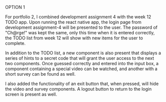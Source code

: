 OPTION 1

For portfolio 2, I combined development assignment 4 with the week 12 TODO app. Upon running the react native app, the login page from development assignment-4 will be presented to the user. The password of "Ch@rge!" was kept the same, only this time when it is entered correctly, the TODO list from week 12 will show with new items for the user to complete.

In addition to the TODO list, a new component is also present that displays a series of hints to a secret code that will grant the user access to the next two components. Once guessed correctly and entered into the input box, a component containing a special video can be watched, and another with a short survey can be found as well. 

I also added the functionality of an exit button that, when pressed, will hide the video and survey components. A logout button to return to the login screen is present as well.